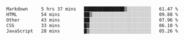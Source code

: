 <!--START_SECTION:waka-->

```txt
Markdown     5 hrs 37 mins   ███████████████▒░░░░░░░░░   61.47 %
HTML         54 mins         ██▒░░░░░░░░░░░░░░░░░░░░░░   09.88 %
Other        43 mins         ██░░░░░░░░░░░░░░░░░░░░░░░   07.96 %
CSS          33 mins         █▓░░░░░░░░░░░░░░░░░░░░░░░   06.10 %
JavaScript   28 mins         █▒░░░░░░░░░░░░░░░░░░░░░░░   05.26 %
```

<!--END_SECTION:waka-->